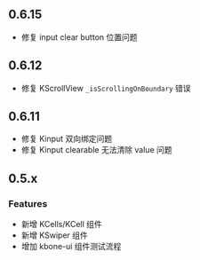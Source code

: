 ## 0.6.15

* 修复 input clear button 位置问题
## 0.6.12

* 修复 KScrollView `_isScrollingOnBoundary` 错误

## 0.6.11

* 修复 Kinput 双向绑定问题
* 修复 Kinput clearable 无法清除 value 问题

## 0.5.x

### Features

* 新增 KCells/KCell 组件
* 新增 KSwiper 组件
* 增加 kbone-ui 组件测试流程